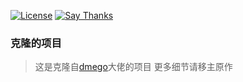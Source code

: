 [![License](https://img.shields.io/github/license/dmego/home.github.io.svg)](/LICENSE)
[![Say Thanks](https://img.shields.io/badge/Say-Thanks!-1EAEDB.svg)](https://saythanks.io/to/heilinzz)

### 克隆的项目

>这是克隆自[dmego](https://github.com/dmego)大佬的项目
>更多细节请移主原作